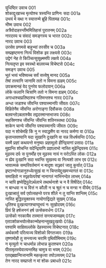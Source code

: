 युधिष्ठिर उवाच	001  
शोकाद्दुःखाच्च मृत्योश्च त्रस्यन्ति प्राणिनः सदा	001a  
उभयं मे यथा न स्यात्तन्मे ब्रूहि पितामह	001c  
भीष्म उवाच	002  
अत्रैवोदाहरन्तीममितिहासं पुरातनम्	002a  
नारदस्य च संवादं समङ्गस्य च भारत	002c  
नारद उवाच	003  
उरसेव प्रणमसे बाहुभ्यां तरसीव च	003a  
सम्प्रहृष्टमना नित्यं विशोक इव लक्ष्यसे	003c  
उद्वेगं नेह ते किञ्चित्सुसूक्ष्ममपि लक्षये	004a  
नित्यतृप्त इव स्वस्थो बालवच्च विचेष्टसे	004c  
समङ्ग उवाच	005  
भूतं भव्यं भविष्यच्च सर्वं सत्त्वेषु मानद	005a  
तेषां तत्त्वानि जानामि ततो न विमना ह्यहम्	005c  
उपक्रमानहं वेद पुनरेव फलोदयान्	006a  
लोके फलानि चित्राणि ततो न विमना ह्यहम्	006c  
अगाधाश्चाप्रतिष्ठाश्च गतिमन्तश्च नारद	007a  
अन्धा जडाश्च जीवन्ति पश्यास्मानपि जीवतः	007c  
विहितेनैव जीवन्ति अरोगाङ्गा दिवौकसः	008a  
बलवन्तोऽबलाश्चैव तद्वदस्मान्सभाजय	008c  
सहस्रिणश्च जीवन्ति जीवन्ति शतिनस्तथा	009a  
शाकेन चान्ये जीवन्ति पश्यास्मानपि जीवतः	009c  
यदा न शोचेमहि किं नु न स्याद्धर्मेण वा नारद कर्मणा वा	010a  
कृतान्तवश्यानि यदा सुखानि दुःखानि वा यन्न विधर्षयन्ति	010c  
यस्मै प्रज्ञां कथयन्ते मनुष्याः प्रज्ञामूलो हीन्द्रियाणां प्रसादः	011a  
मुह्यन्ति शोचन्ति यदेन्द्रियाणि प्रज्ञालाभो नास्ति मूढेन्द्रियस्य	011c  
मूढस्य दर्पः स पुनर्मोह एव मूढस्य नायं न परोऽस्ति लोकः	012a  
न ह्येव दुःखानि सदा भवन्ति सुखस्य वा नित्यशो लाभ एव	012c  
भावात्मकं सम्परिवर्तमानं न मादृशः सञ्ज्वरं जातु कुर्यात्	013a  
इष्टान्भोगान्नानुरुध्येत्सुखं वा न चिन्तयेद्दुःखमभ्यागतं वा	013c  
समाहितो न स्पृहयेत्परेषां नानागतं नाभिनन्देत लाभम्	014a  
न चापि हृष्येद्विपुलेऽर्थलाभे तथार्थनाशे च न वै विषीदेत्	014c  
न बान्धवा न च वित्तं न कौली न च श्रुतं न च मन्त्रा न वीर्यम्	015a  
दुःखात्त्रातुं सर्व एवोत्सहन्ते परत्र शीले न तु यान्ति शान्तिम्	015c  
नास्ति बुद्धिरयुक्तस्य नायोगाद्विद्यते सुखम्	016a  
धृतिश्च दुःखत्यागश्चाप्युभयं नः सुखोदयम्	016c  
प्रियं हि हर्षजननं हर्ष उत्सेकवर्धनः	017a  
उत्सेको नरकायैव तस्मात्तं सन्त्यजाम्यहम्	017c  
एताञ्शोकभयोत्सेकान्मोहनान्सुखदुःखयोः	018a  
पश्यामि साक्षिवल्लोके देहस्यास्य विचेष्टनात्	018c  
अर्थकामौ परित्यज्य विशोको विगतज्वरः	019a  
तृष्णामोहौ तु सन्त्यज्य चरामि पृथिवीमिमाम्	019c  
न मृत्युतो न चाधर्मान्न लोभान्न कुतश्चन	020a  
पीतामृतस्येवात्यन्तमिह चामुत्र वा भयम्	020c  
एतद्ब्रह्मन्विजानामि महत्कृत्वा तपोऽव्ययम्	021a  
तेन नारद सम्प्राप्तो न मां शोकः प्रबाधते	021c  

